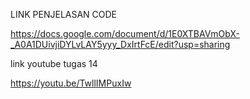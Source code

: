 LINK PENJELASAN CODE

https://docs.google.com/document/d/1E0XTBAVmObX-_A0A1DUivjiDYLvLAY5yyy_DxIrtFcE/edit?usp=sharing






link youtube tugas 14

https://youtu.be/TwllIMPuxIw
